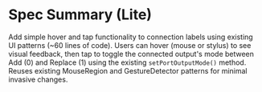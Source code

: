 # Spec Summary (Lite)

Add simple hover and tap functionality to connection labels using existing UI patterns (~60 lines of code). Users can hover (mouse or stylus) to see visual feedback, then tap to toggle the connected output's mode between Add (0) and Replace (1) using the existing `setPortOutputMode()` method. Reuses existing MouseRegion and GestureDetector patterns for minimal invasive changes.